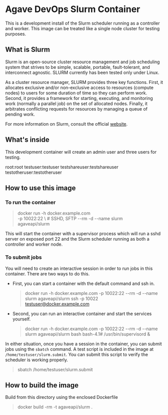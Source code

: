 # Agave DevOps Slurm  Container

This is a development install of the Slurm scheduler running as a controller and worker. This image can be treated like a single node cluster for testing purposes.

## What is Slurm

Slurm is an open-source cluster resource management and job scheduling system that strives to be simple, scalable, portable, fault-tolerant, and interconnect agnostic. SLURM currently has been tested only under Linux.

As a cluster resource manager, SLURM provides three key functions. First, it allocates exclusive and/or non-exclusive access to resources (compute nodes) to users for some duration of time so they can perform work. Second, it provides a framework for starting, executing, and monitoring work (normally a parallel job) on the set of allocated nodes. Finally, it arbitrates conflicting requests for resources by managing a queue of pending work.

For more information on Slurm, consult the official [website](http://slurm.schedmd.com/).

## What's inside

This development container will create an admin user and three users for testing.

  root:root
  testuser:testuser
  testshareuser:testshareuser
  testotheruser:testotheruser

## How to use this image

### To run the container

  > docker run -h docker.example.com \
    -p 10022:22     \ # SSHD, SFTP
    --rm -d --name slurm \
    agaveapi/slurm

This will start the container with a supervisor process which will run a sshd server on exposed port 22 and the Slurm scheduler running as both a controller and worker node.

### To submit jobs

You will need to create an interactive session in order to run jobs in this container. There are two ways to do this.

* First, you can start a container with the default command and ssh in.

  > docker run -h docker.example.com -p 10022:22 --rm -d --name slurm agaveapi/slurm
  > ssh -p 10022 testuser@docker.example.com

* Second, you can run an interactive container and start the services yourself.

  > docker run -h docker.example.com -p 10022:22 --rm -d --name slurm agaveapi/slurm bash
  bash-4.1# /usr/bin/supervisord &

In either situation, once you have a session in the container, you can submit jobs using the `sbatch` command. A test script is included in the image at `/home/testuser/slurm.submit`. You can submit this script to verify the
scheduler is working properly.

  > sbatch /home/testuser/slurm.submit


## How to build the image

Build from this directory using the enclosed Dockerfile

  > docker build -rm -t agaveapi/slurm .
